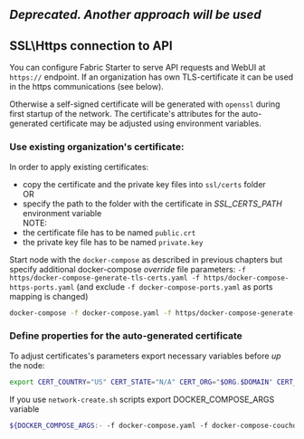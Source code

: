 ## _Deprecated. Another approach will be used_ 

<a name="sslhttps"></a>
## SSL\Https connection to API

You can configure Fabric Starter to serve API requests and WebUI at `https://` endpoint.
If an organization has own TLS-certificate it can be used in the https communications (see below).  

Otherwise a self-signed certificate will be generated with `openssl` during first startup of the network. 
The certificate's attributes for the auto-generated certificate may be adjusted using environment variables. 


### Use existing organization's certificate:
In order to apply existing certificates:  

- copy the certificate and the private key files into `ssl/certs` folder   
OR
- specify the path to the folder with the certificate in *SSL_CERTS_PATH* environment variable   
NOTE:
- the certificate file has to be named `public.crt` 
- the private key file has to be named `private.key`

Start node with the `docker-compose` as described in previous chapters 
but specify additional docker-compose _override_ file parameters: 
`-f https/docker-compose-generate-tls-certs.yaml -f https/docker-compose-https-ports.yaml` 
(and exclude `-f docker-compose-ports.yaml` as ports mapping is changed)  

```bash
docker-compose -f docker-compose.yaml -f https/docker-compose-generate-tls-certs.yaml -f https/docker-compose-https-ports.yaml up
```

### Define properties for the auto-generated certificate

To adjust certificates's parameters export necessary variables before _up_ the node:

```bash 
export CERT_COUNTRY="US" CERT_STATE="N/A" CERT_ORG="$ORG.$DOMAIN" CERT_ORGANIZATIONAL_UNIT="Hyperledger Fabric Blockchain" CERT_COMMON_NAME="Fabric-Starter-Rest-API"
```

If you use `network-create.sh` scripts export DOCKER_COMPOSE_ARGS variable 
```bash 
${DOCKER_COMPOSE_ARGS:- -f docker-compose.yaml -f docker-compose-couchdb.yaml -f https/docker-compose-generate-tls-certs.yaml -f https/docker-compose-https-ports.yaml}
```
